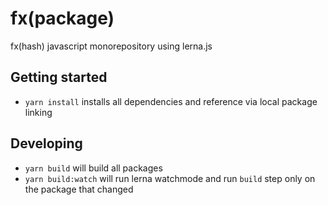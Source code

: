 # fx(package)

fx(hash) javascript monorepository using lerna.js

## Getting started

- `yarn install` installs all dependencies and reference via local package linking

## Developing

- `yarn build` will build all packages
- `yarn build:watch` will run lerna watchmode and run `build` step only on the package that changed
